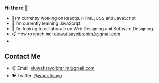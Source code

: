 ### Hi there 👋

-  🎤I’m currently working on Reactjs, HTML, CSS and JavaScript
- 🌱 I’m currently learning JavaScript
- 👯 I’m looking to collaborate on Web Designing and Software Designing.
- 📫 How to reach me: oluwafisayoibrahim2@gmail.com
- 
## Contact Me

- 📫 Email: [oluwafisayoibrahim@gmail.com](mailto:oluwafisayoibrahim@gmail.com)
- 🐦 Twitter: [@whoisfisayo](https://twitter.com/YourTwitterHandle)
<!--
**OluwafisayoIbrahim/OluwafisayoIbrahim** is a ✨ _special_ ✨ repository because its `README.md` (this file) appears on your GitHub profile.

Here are some ideas to get you started:

- I’m currently working on C/C++, HTML, CSS and JavaScript
- 🌱 I’m currently learning JavaScript
- 👯 I’m looking to collaborate on ...
- 🤔 I’m looking for help with ...
- 💬 Ask me about ...
- 📫 How to reach me: oluwafisayoibrahim2@hmail.com
- 😄 Pronouns: ...
- ⚡ Fun fact: ...
-->
